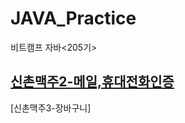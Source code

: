 # JAVA_Practice
비트캠프 자바<205기> <br>

## [신촌맥주2-메일,휴대전화인증](https://github.com/seongdeokjo/JAVA_Practice/tree/master/spring_project/SinchonBeer2/src/main)
[신촌맥주3-장바구니]
